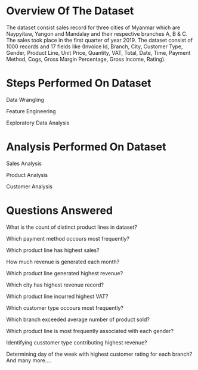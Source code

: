 # Overview Of The Dataset
The dataset consist sales record for three cities of Myanmar which are Naypyitaw, Yangon and Mandalay and their respective branches A, B & C. The sales took place in the first quarter of year 2019. The dataset consist of 1000 records and 17 fields like (Invoice Id, Branch, City, Customer Type, Gender, Product Line, Unit Price, Quantity, VAT, Total, Date, Time, Payment Method, Cogs, Gross Margin Percentage, Gross Income, Rating).

# Steps Performed On Dataset
Data Wrangling

Feature Engineering

Exploratory Data Analysis
# Analysis Performed On Dataset
Sales Analysis

Product Analysis

Customer Analysis
# Questions Answered
What is the count of distinct product lines in dataset?

Which payment method occours most frequently?

Which product line has highest sales?

How much revenue is generated each month?

Which product line generated highest revenue?

Which city has highest revenue record?

Which product line incurred highest VAT?

Which customer type occours most frequently?

Which branch exceeded average number of product sold?

Which product line is most frequently associated with each gender?

Identifying cusstomer type contributing highest revenue?

Determining day of the week with highest customer rating for each branch?
And many more....
